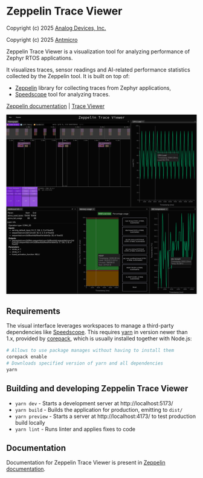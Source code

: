 # Zeppelin Trace Viewer

Copyright (c) 2025 [Analog Devices, Inc.](https://www.analog.com/en/index.html)

Copyright (c) 2025 [Antmicro](https://www.antmicro.com)

Zeppelin Trace Viewer is a visualization tool for analyzing performance of Zephyr RTOS applications.

It visualizes traces, sensor readings and AI-related performance statistics collected by the Zeppelin tool.
It is built on top of:

* [Zeppelin](https://antmicro.github.io/zeppelin) library for collecting traces from Zephyr applications,
* [Speedscope](https://github.com/jlfwong/speedscope) tool for analyzing traces.

[Zeppelin documentation](https://antmicro.github.io/zeppelin) | [Trace Viewer](https://antmicro.github.io/zeppelin-trace-viewer)

![](./imgs/trace_viewer_view.png)

## Requirements

The visual interface leverages workspaces to manage a third-party dependencies like [Speedscope](https://github.com/jlfwong/speedscope).
This requires [yarn](https://yarnpkg.com/) in version newer than 1.x, provided by [corepack](https://github.com/nodejs/corepack#readme), which is usually installed together with Node.js:
```bash
# Allows to use package manages without having to install them
corepack enable
# Downloads specified version of yarn and all dependencies
yarn
```

## Building and developing Zeppelin Trace Viewer

- `yarn dev` - Starts a development server at http://localhost:5173/
- `yarn build` - Builds the application for production, emitting to `dist/`
- `yarn preview` - Starts a server at http://localhost:4173/ to test production build locally
- `yarn lint` - Runs linter and applies fixes to code

## Documentation

Documentation for Zeppelin Trace Viewer is present in [Zeppelin documentation](https://antmicro.github.io/zeppelin).
